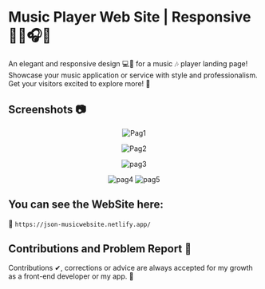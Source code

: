 # Music Player Web Site | Responsive 🎹🎻🎧🎤

An elegant and responsive design 💻🎨 for a music 🎶 player landing page! Showcase your music application or service with style and professionalism. Get your visitors excited to explore more! 🚀

## Screenshots 📷

<p align="center">
  <img src="https://github.com/JsonRodriguez/MusicWebSite/assets/105531721/2059f738-860e-4d27-8b85-e778cd075034" alt="Pag1">
</p>

<p align="center">
  <img src="https://github.com/JsonRodriguez/MusicWebSite/assets/105531721/c1e7b067-fbd5-41fa-a633-865f1c24c822" alt="Pag2">
</p>

<p align="center">
  <img src="https://github.com/JsonRodriguez/MusicWebSite/assets/105531721/f1562842-b402-4de8-932a-bddfc7d6cf3f" alt="pag3">
</p>

<p align="center">
  <img src="https://github.com/JsonRodriguez/MusicWebSite/assets/105531721/8d544afa-4e42-420d-bb69-074f69fcdcc8" alt="pag4">
  <img src="https://github.com/JsonRodriguez/MusicWebSite/assets/105531721/8e31c01a-fbf5-41f8-a9d7-06db39f56983" alt="pag5">
</p>

## You can see the WebSite here: 

🔗 `https://json-musicwebsite.netlify.app/`

## Contributions and Problem Report 🤝

Contributions ✔, corrections or advice are always accepted for my growth as a front-end developer or my app. 💪
